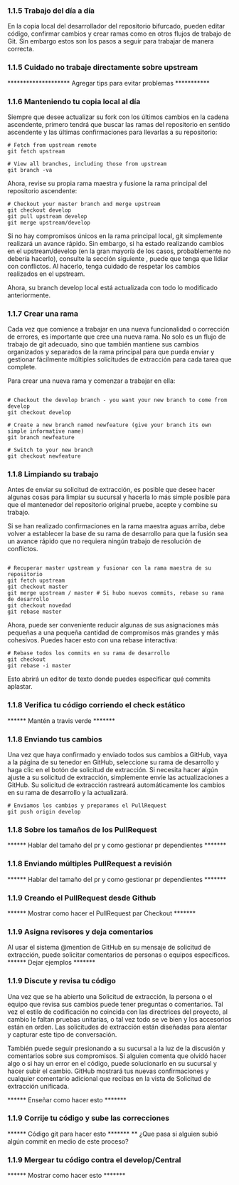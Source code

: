 ### 1.1.5 Trabajo del día a día

En la copia local del desarrollador del repositorio bifurcado, pueden editar código, confirmar cambios y crear ramas como en otros flujos de trabajo de Git.
Sin embargo estos son los pasos a seguir para trabajar de manera correcta.

### 1.1.5 Cuidado no trabaje directamente sobre upstream

******************** Agregar tips para evitar problemas ***********

### 1.1.6 Manteniendo tu copia local al día

Siempre que desee actualizar su fork con los últimos cambios en la cadena ascendente, primero tendrá que buscar las ramas del repositorio en sentido ascendente y las últimas confirmaciones para llevarlas a su repositorio:
```shell
# Fetch from upstream remote
git fetch upstream

# View all branches, including those from upstream
git branch -va
```
Ahora, revise su propia rama maestra y fusione la rama principal del repositorio ascendente:
```shell
# Checkout your master branch and merge upstream
git checkout develop
git pull upstream develop
git merge upstream/develop
```
Si no hay compromisos únicos en la rama principal local, git simplemente realizará un avance rápido. Sin embargo, si ha estado realizando cambios en el upstream/develop (en la gran mayoría de los casos, probablemente no debería hacerlo), consulte la sección siguiente , puede que tenga que lidiar con conflictos. Al hacerlo, tenga cuidado de respetar los cambios realizados en el upstream.

Ahora, su branch develop local está actualizada con todo lo modificado anteriormente.

### 1.1.7 Crear una rama

Cada vez que comience a trabajar en una nueva funcionalidad o corrección de errores, es importante que cree una nueva rama. No solo es un flujo de trabajo de git adecuado, sino que también mantiene sus cambios organizados y separados de la rama principal para que pueda enviar y gestionar fácilmente múltiples solicitudes de extracción para cada tarea que complete.

Para crear una nueva rama y comenzar a trabajar en ella:

```shell

# Checkout the develop branch - you want your new branch to come from develop
git checkout develop

# Create a new branch named newfeature (give your branch its own simple informative name)
git branch newfeature

# Switch to your new branch
git checkout newfeature

```

### 1.1.8 Limpiando su trabajo

Antes de enviar su solicitud de extracción, es posible que desee hacer algunas cosas para limpiar su sucursal y hacerla lo más simple posible para que el mantenedor del repositorio original pruebe, acepte y combine su trabajo.

Si se han realizado confirmaciones en la rama maestra aguas arriba, debe volver a establecer la base de su rama de desarrollo para que la fusión sea un avance rápido que no requiera ningún trabajo de resolución de conflictos.

```shell

# Recuperar master upstream y fusionar con la rama maestra de su repositorio 
git fetch upstream
git checkout master
git merge upstream / master # Si hubo nuevos commits, rebase su rama de desarrollo 
git checkout novedad
git rebase master
```

Ahora, puede ser conveniente reducir algunas de sus asignaciones más pequeñas a una pequeña cantidad de compromisos más grandes y más cohesivos. Puedes hacer esto con una rebase interactiva:

```shell
# Rebase todos los commits en su rama de desarrollo 
git checkout
git rebase -i master
```
Esto abrirá un editor de texto donde puedes especificar qué commits aplastar.

### 1.1.8 Verifica tu código corriendo el check estático

****** Mantén a travis verde *******

### 1.1.8 Enviando tus cambios

Una vez que haya confirmado y enviado todos sus cambios a GitHub, vaya a la página de su tenedor en GitHub, seleccione su rama de desarrollo y haga clic en el botón de solicitud de extracción. Si necesita hacer algún ajuste a su solicitud de extracción, simplemente envíe las actualizaciones a GitHub. Su solicitud de extracción rastreará automáticamente los cambios en su rama de desarrollo y la actualizará.

```Shell
# Enviamos los cambios y preparamos el PullRequest
git push origin develop
```

### 1.1.8 Sobre los tamaños de los PullRequest

****** Hablar del tamaño del pr y como gestionar pr dependientes *******

### 1.1.8 Enviando múltiples PullRequest a revisión

****** Hablar del tamaño del pr y como gestionar pr dependientes *******

### 1.1.9 Creando el PullRequest desde Github

****** Mostrar como hacer el PullRequest par Checkout *******

### 1.1.9 Asigna revisores y deja comentarios

Al usar el sistema @mention de GitHub en su mensaje de solicitud de extracción, puede solicitar comentarios de personas o equipos específicos.
****** Dejar ejemplos *******

### 1.1.9 Discute y revisa tu código

Una vez que se ha abierto una Solicitud de extracción, la persona o el equipo que revisa sus cambios puede tener preguntas o comentarios. Tal vez el estilo de codificación no coincida con las directrices del proyecto, al cambio le faltan pruebas unitarias, o tal vez todo se ve bien y los accesorios están en orden. Las solicitudes de extracción están diseñadas para alentar y capturar este tipo de conversación.

También puede seguir presionando a su sucursal a la luz de la discusión y comentarios sobre sus compromisos. Si alguien comenta que olvidó hacer algo o si hay un error en el código, puede solucionarlo en su sucursal y hacer subir el cambio. GitHub mostrará tus nuevas confirmaciones y cualquier comentario adicional que recibas en la vista de Solicitud de extracción unificada.

****** Enseñar como hacer esto *******

### 1.1.9 Corrije tu código y sube las correcciones

****** Código git para hacer esto *******
** ¿Que pasa si alguien subió algún commit en medio de este proceso?

### 1.1.9 Mergear tu código contra el develop/Central
****** Mostrar como hacer esto *******